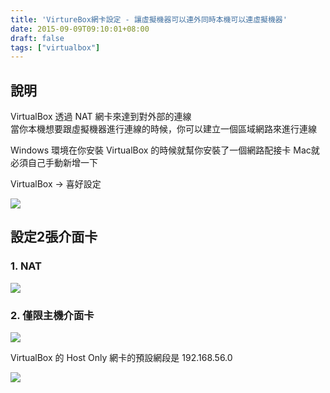 ```yaml
---
title: 'VirtureBox網卡設定 - 讓虛擬機器可以連外同時本機可以連虛擬機器'
date: 2015-09-09T09:10:01+08:00
draft: false
tags: ["virtualbox"]
---
```


## 說明

VirtualBox 透過 NAT 網卡來達到對外部的連線  
當你本機想要跟虛擬機器進行連線的時候，你可以建立一個區域網路來進行連線

Windows 環境在你安裝 VirtualBox 的時候就幫你安裝了一個網路配接卡
Mac就必須自己手動新增一下

VirtualBox -> 喜好設定

![](https://fblog.ooopiz.com/images/201509/A03-01.png)

## 設定2張介面卡

### 1. NAT

![](https://fblog.ooopiz.com/images/201509/A03-02.png)

### 2. 僅限主機介面卡

![](https://fblog.ooopiz.com/images/201509/A03-03.png)

VirtualBox 的 Host Only 網卡的預設網段是 192.168.56.0

![](https://fblog.ooopiz.com/images/201509/A03-04.png)
